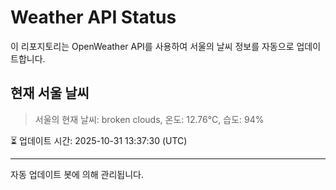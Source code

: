 
# Weather API Status

이 리포지토리는 OpenWeather API를 사용하여 서울의 날씨 정보를 자동으로 업데이트합니다.

## 현재 서울 날씨
> 서울의 현재 날씨: broken clouds, 온도: 12.76°C, 습도: 94%

⏳ 업데이트 시간: 2025-10-31 13:37:30 (UTC)

---
자동 업데이트 봇에 의해 관리됩니다.
